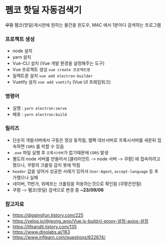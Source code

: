 # 펨코 핫딜 자동검색기  
~~쿠팡~~ 펨코(핫딜)게시판에 원하는 물건을 윈도우, MAC 에서 1분마다 검색하는 프로그램
### 프로젝트 생성  
 - node 설치
 - yarn 설치
 - Vue-CLI 설치 (Vue 개발 환경을 설정해주는 도구)
 - Vue 프로젝트 생성 ```vue create 프로젝트명```  
 - 일렉트론 설치 ```vue add electron-builder```
 - Vuetify 설치 ```vue add vuetify``` (Vue UI 프레임워크)
  
### 명령어
 - 실행 : ```yarn electron:serve```  
 - 배포 : ```yarn electron:build```  

### 릴리즈
 - 단순히 개발서버에서 구동은 정상 동작됨, 웹팩 데브서버로 프록시서버를 세운뒤 접속하면 ```CORS``` 를 피할 수 있음
 - ```.exe``` 파일 실행 후 ```프록시서버```가 없기때문에 ```CORS``` 발생  
 - 별도의 node 서버를 만들어서 [클라이언트 -> node 서버 -> 쿠팡] 에 접속하려고 했으나, 쿠팡의 크롤링 감지 봇에 막힘   
 - ```header``` 값을 넣어서 성공한 사례가 있어서 ```User-Agent```, ```accept-language``` 등 추가했으나 실패  
 - 네이버, 11번가, 위메프는 크롤링을 허용하는것으로 확인됨 (쿠팡은안됨)
 - 쿠팡 -> 펨코(핫딜) 검색으로 변경 중 __~23/09/06__

### 참고자료  
 - https://diggingfun.tistory.com/225  
 - https://velog.io/@jeong_woo/Vue.js-build시-proxy-설정-axios-설정  
 - https://lifeandit.tistory.com/135  
 - https://www.dinolabs.ai/163  
 - https://www.inflearn.com/questions/622674/  
